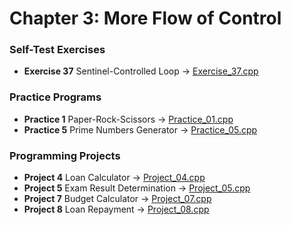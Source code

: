 # Chapter 3: More Flow of Control

### Self-Test Exercises
- **Exercise 37** Sentinel-Controlled Loop → [Exercise_37.cpp](Exercise_37.cpp)

### Practice Programs
- **Practice 1** Paper-Rock-Scissors → [Practice_01.cpp](Practice_01.cpp)
- **Practice 5** Prime Numbers Generator → [Practice_05.cpp](Practice_05.cpp)

### Programming Projects
- **Project 4** Loan Calculator → [Project_04.cpp](Project_04.cpp)
- **Project 5** Exam Result Determination → [Project_05.cpp](Project_05.cpp)
- **Project 7** Budget Calculator → [Project_07.cpp](Project_07.cpp)
- **Project 8** Loan Repayment → [Project_08.cpp](Project_08.cpp)
